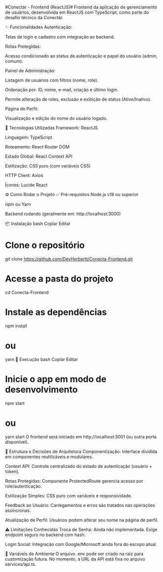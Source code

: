 #Conectár - Frontend (ReactJS)#
Frontend da aplicação de gerenciamento de usuários, desenvolvida em ReactJS com TypeScript, como parte do desafio técnico da Conectár.

✨ Funcionalidades
Autenticação:

Telas de login e cadastro com integração ao backend.

Rotas Protegidas:

Acesso condicionado ao status de autenticação e papel do usuário (admin, comum).

Painel de Administração:

Listagem de usuários com filtros (nome, role).

Ordenação por: ID, nome, e-mail, criação e último login.

Permite alteração de roles, exclusão e exibição de status (Ativo/Inativo).

Página de Perfil:

Visualização e edição do nome do usuário logado.

🧠 Tecnologias Utilizadas
Framework: ReactJS

Linguagem: TypeScript

Roteamento: React Router DOM

Estado Global: React Context API

Estilização: CSS puro (com variáveis CSS)

HTTP Client: Axios

Ícones: Lucide React

⚙️ Como Rodar o Projeto
✅ Pré-requisitos
Node.js v18 ou superior

npm ou Yarn

Backend rodando (geralmente em: http://localhost:3000)

📦 Instalação
bash
Copiar
Editar
# Clone o repositório
git clone https://github.com/DevHerbertt/Conecta-Frontend.git

# Acesse a pasta do projeto
cd Conecta-Frontend

# Instale as dependências
npm install
# ou
yarn
🚀 Execução
bash
Copiar
Editar
# Inicie o app em modo de desenvolvimento
npm start
# ou
yarn start
O frontend será iniciado em http://localhost:3001 (ou outra porta disponível).

🧱 Estrutura e Decisões de Arquitetura
Componentização: Interface dividida em componentes reutilizáveis e modulares.

Context API: Controle centralizado do estado de autenticação (usuário + token).

Rotas Protegidas: Componente ProtectedRoute gerencia acesso por role/autenticação.

Estilização Simples: CSS puro com variáveis e responsividade.

Feedback ao Usuário: Carregamentos e erros são tratados nas operações assíncronas.

Atualização de Perfil: Usuários podem alterar seu nome na página de perfil.

⚠️ Limitações Conhecidas
Troca de Senha: Ainda não implementada. Exige endpoint seguro no backend com hash.

Login Social: Integração com Google/Microsoft ainda fora do escopo atual.

📁 Variáveis de Ambiente
O arquivo .env pode ser criado na raiz para customização futura. No momento, a URL da API está fixa no arquivo services/api.ts.
